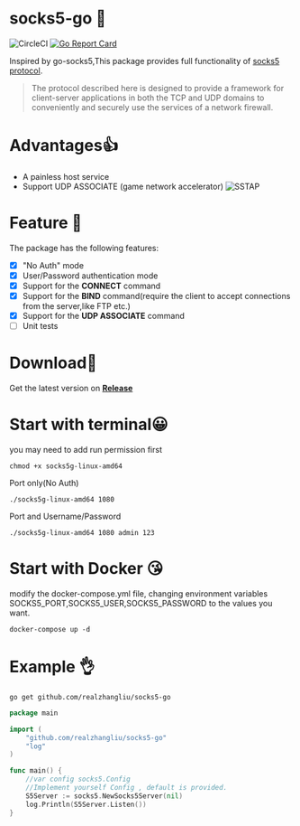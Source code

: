 # socks5-go 🎉
![CircleCI](https://img.shields.io/circleci/build/github/realzhangliu/socks5-go)
[![Go Report Card](https://goreportcard.com/badge/github.com/realzhangliu/socks5-go)](https://goreportcard.com/report/github.com/realzhangliu/socks5-go)

Inspired by go-socks5,This package provides full functionality of [socks5 protocol](https://www.rfc-editor.org/rfc/pdfrfc/rfc1928.txt.pdf).

>The protocol described here is designed to provide a framework for client-server applications in both the TCP and UDP domains to conveniently and securely use the services of a network firewall.

Advantages👍
=======
- A painless host service
- Support UDP ASSOCIATE (game network accelerator)
![SSTAP](https://raw.githubusercontent.com/realzhangliu/socks5-go/dev/misc/sstap.jpg)
  

Feature 🎯
=======
The package has the following features:
- [x] "No Auth" mode
- [x] User/Password authentication mode
- [x] Support for the **CONNECT** command
- [x] Support for the **BIND** command(require the client to accept connections from the server,like FTP etc.)
- [x] Support for the **UDP ASSOCIATE** command
- [ ] Unit tests

Download📶
=======
Get the latest version on [**Release**](https://github.com/realzhangliu/socks5-go/releases)

Start with terminal😀
=======
you may need to add run permission first
```shell
chmod +x socks5g-linux-amd64
```
Port only(No Auth)
```shell
./socks5g-linux-amd64 1080
```
Port and Username/Password
```shell
./socks5g-linux-amd64 1080 admin 123
```

Start with Docker 😘
=======
modify the docker-compose.yml file, changing environment variables SOCKS5_PORT,SOCKS5_USER,SOCKS5_PASSWORD to the values you want.
```shell 
docker-compose up -d
```

Example 👌
=======
```shell 
go get github.com/realzhangliu/socks5-go
```
```go
package main

import (
	"github.com/realzhangliu/socks5-go"
	"log"
)

func main() {
	//var config socks5.Config
	//Implement yourself Config , default is provided.
	S5Server := socks5.NewSocks5Server(nil)
	log.Println(S5Server.Listen())
}


```
